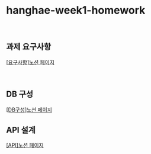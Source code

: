 # hanghae-week1-homework

<br>

## 과제 요구사항

[[요구사항]노션 페이지](https://planet-punishment-427.notion.site/e9c42f51462049f6a2052c8aa4f72a15)

<br>

## DB 구성
[[DB구성]노션 페이지](https://gyunih0.notion.site/DB-be98377f33c247a78c80e8a2fec1cd9b)

## API 설계
[[API]노션 페이지](https://gyunih0.notion.site/e2b3a5012d8d4eefb63dc80670f3912a?v=0ac7b7c2a246426ca1a8f6729493747c)
